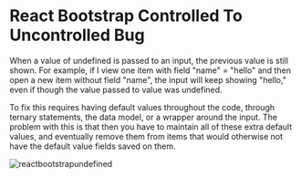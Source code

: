 # React Bootstrap Controlled To Uncontrolled Bug
When a value of undefined is passed to an input, the previous value is still shown.
For example, if I view one item with field "name" = "hello" and then open a new item without field "name",
the input will keep showing "hello," even if though the value passed to value was undefined.

To fix this requires having default values throughout the code, through ternary statements, the data model, 
or a wrapper around the input. The problem with this is that then you have to maintain all of these extra default values,
and eventually remove them from items that would otherwise not have the default value fields saved on them.

![reactbootstrapundefined](https://cloud.githubusercontent.com/assets/22032573/21275443/b60aba66-c381-11e6-85bf-d679d52a5325.gif)
